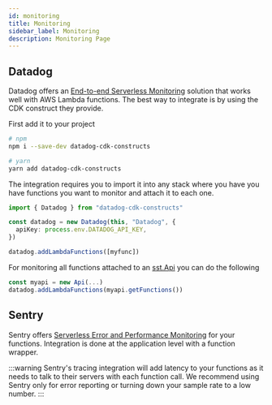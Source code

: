 ```yaml
---
id: monitoring
title: Monitoring
sidebar_label: Monitoring
description: Monitoring Page
---
```


## Datadog

Datadog offers an [End-to-end Serverless Monitoring](https://www.datadoghq.com/product/serverless-monitoring/) solution that works well with AWS Lambda functions. The best way to integrate is by using the CDK construct they provide.

First add it to your project

```bash
# npm
npm i --save-dev datadog-cdk-constructs

# yarn
yarn add datadog-cdk-constructs
```

The integration requires you to import it into any stack where you have you have functions you want to monitor and attach it to each one.

```ts
import { Datadog } from "datadog-cdk-constructs"

const datadog = new Datadog(this, "Datadog", {
  apiKey: process.env.DATADOG_API_KEY,
})

datadog.addLambdaFunctions([myfunc])

```

For monitoring all functions attached to an [sst.Api](/constructs/Api) you can do the following
```ts
const myapi = new Api(...)
datadog.addLambdaFunctions(myapi.getFunctions())
```

## Sentry
Sentry offers [Serverless Error and Performance Monitoring](https://sentry.io/for/serverless/) for your functions. Integration is done at the application level with a function wrapper.

:::warning
Sentry's tracing integration will add latency to your functions as it needs to talk to their servers with each function call. We recommend using Sentry only for error reporting or turning down your sample rate to a low number.
:::

